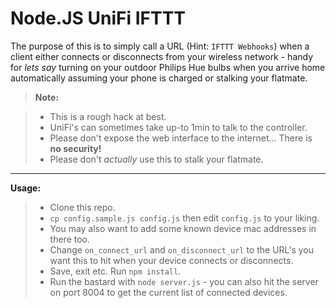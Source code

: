 Node.JS UniFi IFTTT
===================
The purpose of this is to simply call a URL (Hint: `IFTTT Webhooks`) when a client either connects or disconnects from your wireless network - handy for *lets say* turning on your outdoor Philips Hue bulbs when you arrive home automatically assuming your phone is charged or stalking your flatmate.

> **Note:**

> - This is a rough hack at best.
> - UniFi's can sometimes take up-to 1min to talk to the controller.
> - Please don't expose the web interface to the internet... There is **no security!**
> - Please don't *actually* use this to stalk your flatmate.

----------
**Usage:**
> - Clone this repo.
> - `cp config.sample.js config.js` then edit `config.js` to your liking.
> - You may also want to add some known device mac addresses in there too.
> - Change `on_connect_url` and `on_disconnect_url` to the URL's you want this to hit when your device connects or disconnects.
> - Save, exit etc. Run `npm install`.
> - Run the bastard with `node server.js` - you can also hit the server on port 8004 to get the current list of connected devices.

